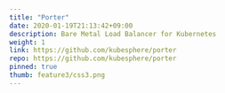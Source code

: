 ```yaml
---
title: "Porter"
date: 2020-01-19T21:13:42+09:00
description: Bare Metal Load Balancer for Kubernetes
weight: 1
link: https://github.com/kubesphere/porter
repo: https://github.com/kubesphere/porter
pinned: true
thumb: feature3/css3.png
---
```

